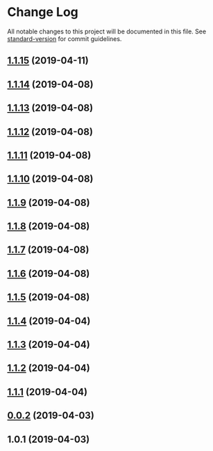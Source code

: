 # Change Log

All notable changes to this project will be documented in this file. See [standard-version](https://github.com/conventional-changelog/standard-version) for commit guidelines.

<a name="1.1.15"></a>
## [1.1.15](https://github.com/MickL/ts-image-processing/compare/v1.1.14...v1.1.15) (2019-04-11)



<a name="1.1.14"></a>
## [1.1.14](https://github.com/MickL/ts-image-processing/compare/v1.1.13...v1.1.14) (2019-04-08)



<a name="1.1.13"></a>
## [1.1.13](https://github.com/MickL/ts-image-processing/compare/v1.1.12...v1.1.13) (2019-04-08)



<a name="1.1.12"></a>
## [1.1.12](https://github.com/MickL/ts-image-processing/compare/v1.1.11...v1.1.12) (2019-04-08)



<a name="1.1.11"></a>
## [1.1.11](https://github.com/MickL/ts-image-processing/compare/v1.1.10...v1.1.11) (2019-04-08)



<a name="1.1.10"></a>
## [1.1.10](https://github.com/MickL/ts-image-processing/compare/v1.1.9...v1.1.10) (2019-04-08)



<a name="1.1.9"></a>
## [1.1.9](https://github.com/MickL/ts-image-processing/compare/v1.1.8...v1.1.9) (2019-04-08)



<a name="1.1.8"></a>
## [1.1.8](https://github.com/MickL/ts-image-processing/compare/v1.1.7...v1.1.8) (2019-04-08)



<a name="1.1.7"></a>
## [1.1.7](https://github.com/MickL/ts-image-processing/compare/v1.1.6...v1.1.7) (2019-04-08)



<a name="1.1.6"></a>
## [1.1.6](https://github.com/MickL/ts-image-processing/compare/v1.1.5...v1.1.6) (2019-04-08)



<a name="1.1.5"></a>
## [1.1.5](https://github.com/MickL/ts-image-processing/compare/v1.1.4...v1.1.5) (2019-04-08)



<a name="1.1.4"></a>
## [1.1.4](https://github.com/MickL/ts-image-processing/compare/v1.1.3...v1.1.4) (2019-04-04)



<a name="1.1.3"></a>
## [1.1.3](https://github.com/MickL/ts-image-processing/compare/v1.1.2...v1.1.3) (2019-04-04)



<a name="1.1.2"></a>
## [1.1.2](https://github.com/MickL/ts-image-processing/compare/v1.1.1...v1.1.2) (2019-04-04)



<a name="1.1.1"></a>
## [1.1.1](https://github.com/MickL/ts-image-processing/compare/v0.0.2...v1.1.1) (2019-04-04)



<a name="0.0.2"></a>
## [0.0.2](https://github.com/MickL/ts-image-processing/compare/v1.0.1...v0.0.2) (2019-04-03)



<a name="1.0.1"></a>
## 1.0.1 (2019-04-03)
